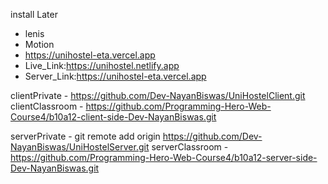 install Later
- lenis
- Motion
- https://unihostel-eta.vercel.app
- Live_Link:https://unihostel.netlify.app
- Server_Link:https://unihostel-eta.vercel.app

clientPrivate - https://github.com/Dev-NayanBiswas/UniHostelClient.git
clientClassroom - https://github.com/Programming-Hero-Web-Course4/b10a12-client-side-Dev-NayanBiswas.git


serverPrivate - git remote add origin https://github.com/Dev-NayanBiswas/UniHostelServer.git
serverClassroom - https://github.com/Programming-Hero-Web-Course4/b10a12-server-side-Dev-NayanBiswas.git

